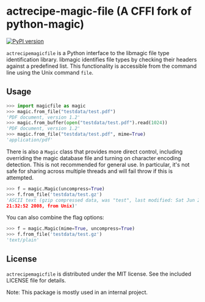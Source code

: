 # actrecipe-magic-file (A CFFI fork of python-magic)
[![PyPI version](https://badge.fury.io/py/actrecipemagicfile.svg)](https://badge.fury.io/py/actrecipemagicfile)

`actrecipemagicfile` is a Python interface to the libmagic file type identification library. libmagic identifies file types by checking their headers against a predefined list. This functionality is accessible from the command line using the Unix command `file`.

## Usage

```python
>>> import magicfile as magic
>>> magic.from_file("testdata/test.pdf")
'PDF document, version 1.2'
>>> magic.from_buffer(open("testdata/test.pdf").read(1024))
'PDF document, version 1.2'
>>> magic.from_file("testdata/test.pdf", mime=True)
'application/pdf'
```

There is also a `Magic` class that provides more direct control,
including overriding the magic database file and turning on character
encoding detection.  This is not recommended for general use.  In
particular, it's not safe for sharing across multiple threads and
will fail throw if this is attempted.

```python
>>> f = magic.Magic(uncompress=True)
>>> f.from_file('testdata/test.gz')
'ASCII text (gzip compressed data, was "test", last modified: Sat Jun 28
21:32:52 2008, from Unix)'
```

You can also combine the flag options:

```python
>>> f = magic.Magic(mime=True, uncompress=True)
>>> f.from_file('testdata/test.gz')
'text/plain'
```

## License

`actrecipemagicfile` is distributed under the MIT license.  See the included
LICENSE file for details.

Note: This package is mostly used in an internal project.